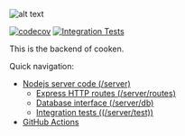 ![alt text](https://cdn.discordapp.com/attachments/761130855052869632/761167946151362570/cooken_logo.png)

[![codecov](https://codecov.io/gh/ArthurHeitmann/cooken/branch/server/graph/badge.svg?token=3MWRX002NY)](https://codecov.io/gh/ArthurHeitmann/cooken)
[![Integration Tests](https://github.com/ArthurHeitmann/cooken/actions/workflows/node.js.yml/badge.svg)](https://github.com/ArthurHeitmann/cooken/actions/workflows/node.js.yml)

This is the backend of cooken.

Quick navigation:

- [Nodejs server code (/server)](/server)
    - [Express HTTP routes (/server/routes)](/server/routes)
    - [Database interface (/server/db)](/server/db)
    - [Integration tests ((/server/test))](/server/test)
- [GitHub Actions](https://github.com/ArthuHeitmann/cooken/actions/workflows/node.js.yml)
